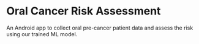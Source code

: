 # Oral Cancer Risk Assessment

An Android app to collect oral pre-cancer patient data and assess the risk using our trained ML model.
